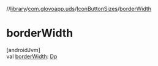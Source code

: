 //[library](../../../index.md)/[com.glovoapp.uds](../index.md)/[IconButtonSizes](index.md)/[borderWidth](border-width.md)

# borderWidth

[androidJvm]\
val [borderWidth](border-width.md): [Dp](https://developer.android.com/reference/kotlin/androidx/compose/ui/unit/Dp.html)
